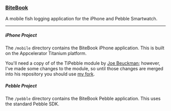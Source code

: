 ### [BiteBook](http://www.bitebook.net)

A mobile fish logging application for the iPhone and Pebble Smartwatch.

---

##### iPhone Project

The `/mobile` directory contains the BiteBook iPhone application. This is built on the Appcelerator Titanium platform.

You'll need a copy of of the TiPebble module by [Joe Beuckman](https://github.com/jbeuckm); however, I've made some changes to the module, so until those changes are merged into his repository you should use [my fork](https://github.com/mcongrove/TiPebble).

##### Pebble Project

The `/pebble` directory contains the BiteBook Pebble application. This uses the standard Pebble SDK.